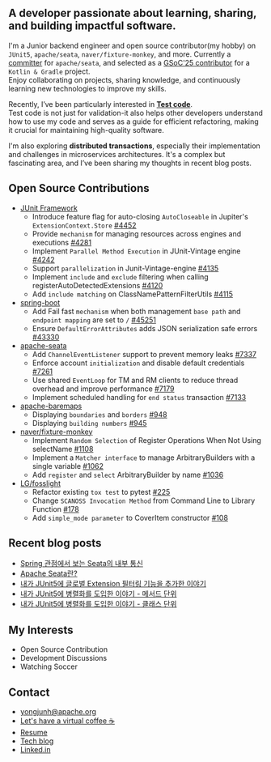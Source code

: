 ## A developer passionate about learning, sharing, and building impactful software.

I'm a Junior backend engineer and open source contributor(my hobby) on `JUnit5`, `apache/seata`, `naver/fixture-monkey`, and more. Currently a [committer](https://people.apache.org/phonebook.html?uid=yongjunh) for `apache/seata`, and selected as a [GSoC'25 contributor](https://community.gradle.org/events/gsoc/2025/maven-central-publishing-with-new-api/) for a `Kotlin & Gradle` project.  
Enjoy collaborating on projects, sharing knowledge, and continuously learning new technologies to improve my skills.  

Recently, I’ve been particularly interested in [**Test code**](https://www.slideshare.net/slideshow/2024-09-24-comming-soon/271981415).  
Test code is not just for validation-it also helps other developers understand how to use my code and serves as a guide for efficient refactoring, making it crucial for maintaining high-quality software.

I'm also exploring **distributed transactions**, especially their implementation and challenges in microservices architectures. It's a complex but fascinating area, and I’ve been sharing my thoughts in recent blog posts.

## Open Source Contributions
- [JUnit Framework](https://github.com/junit-team/junit5/issues?q=is%3Apr+is%3Aopen+author%3AYongGoose)
  - Introduce feature flag for auto-closing `AutoCloseable` in Jupiter's `ExtensionContext.Store` [#4452](https://github.com/junit-team/junit5/pull/4452)
  - Provide `mechanism` for managing resources across engines and executions [#4281](https://github.com/junit-team/junit5/pull/4281)
  - Implement `Parallel Method Execution` in JUnit-Vintage engine [#4242](https://github.com/junit-team/junit5/pull/4242)
  - Support `parallelization` in Junit-Vintage-engine [#4135](https://github.com/junit-team/junit5/pull/4135)
  - Implement `include` and `exclude` filtering when calling registerAutoDetectedExtensions [#4120](https://github.com/junit-team/junit5/pull/4120)
  - Add `include matching` on ClassNamePatternFilterUtils [#4115](https://github.com/junit-team/junit5/pull/4115)
- [spring-boot](https://github.com/spring-projects/spring-boot/issues?q=is%3Apr+author%3AYongGoose)
  - Add Fail fast `mechanism` when both management `base path` and `endpoint mapping` are set to `/` [#45251](https://github.com/spring-projects/spring-boot/pull/45251)
  - Ensure `DefaultErrorAttributes` adds JSON serialization safe errors [#43330](https://github.com/spring-projects/spring-boot/pull/43330)
- [apache-seata](https://github.com/apache/incubator-seata/issues?q=is%3Apr+is%3Aopen+author%3AYongGoose)
  - Add `ChannelEventListener` support to prevent memory leaks [#7337](https://github.com/apache/incubator-seata/pull/7337)
  - Enforce account `initialization` and disable default credentials [#7261](https://github.com/apache/incubator-seata/pull/7261)
  - Use shared `EventLoop` for TM and RM clients to reduce thread overhead and improve performance [#7179](https://github.com/apache/incubator-seata/pull/7179)
  - Implement scheduled handling for `end status` transaction [#7133](https://github.com/apache/incubator-seata/pull/7133)
- [apache-baremaps](https://github.com/apache/incubator-baremaps/issues?q=is%3Apr+is%3Aopen+author%3AYongGoose)
  - Displaying `boundaries` and `borders` [#948](https://github.com/apache/incubator-baremaps/pull/948) 
  - Displaying `building numbers` [#945](https://github.com/apache/incubator-baremaps/pull/945)
- [naver/fixture-monkey](https://github.com/naver/fixture-monkey/issues?q=is%3Apr+is%3Aopen+author%3AYongGoose)
  - Implement `Random Selection` of Register Operations When Not Using selectName [#1108](https://github.com/naver/fixture-monkey/pull/1108)
  - Implement a `Matcher interface` to manage ArbitraryBuilders with a single variable [#1062](https://github.com/naver/fixture-monkey/pull/1062)
  - Add `register` and `select` ArbitraryBuilder by name [#1036](https://github.com/naver/fixture-monkey/pull/1036)
- [LG/fosslight](https://github.com/fosslight/fosslight_dependency_scanner/issues?q=is%3Apr+author%3AYongGoose)
  - Refactor existing `tox test` to pytest [#225](https://github.com/fosslight/fosslight_dependency_scanner/pull/225)
  - Change `SCANOSS Invocation Method` from Command Line to Library Function [#178](https://github.com/fosslight/fosslight_source_scanner/pull/178)
  - Add `simple_mode parameter` to CoverItem constructor [#108](https://github.com/fosslight/fosslight_scanner/pull/108)
 
## Recent blog posts
- [Spring 관점에서 보는 Seata의 내부 통신](https://solution-is-here.tistory.com/236)
- [Apache Seata란?](https://solution-is-here.tistory.com/235)
- [내가 JUnit5에 글로벌 Extension 필터링 기능을 추가한 이야기](https://solution-is-here.tistory.com/233)
- [내가 JUnit5에 병렬화를 도입한 이야기 - 메서드 단위](https://solution-is-here.tistory.com/231)
- [내가 JUnit5에 병렬화를 도입한 이야기 - 클래스 단위](https://solution-is-here.tistory.com/230)

## My Interests
- Open Source Contribution
- Development Discussions
- Watching Soccer

## Contact
- yongjunh@apache.org
- [Let's have a virtual coffee ☕](https://calendly.com/dev-yongjunh)
- [Resume](https://docs.google.com/document/d/123z1fH5WIGu6jsyUIsWbrGQBARkHhKWEDH1T-v6xaO4/edit?tab=t.0#heading=h.iwwc988hcmwq)
- [Tech blog](https://solution-is-here.tistory.com/)
- [Linked.in](https://www.linkedin.com/in/yongjunh/)
